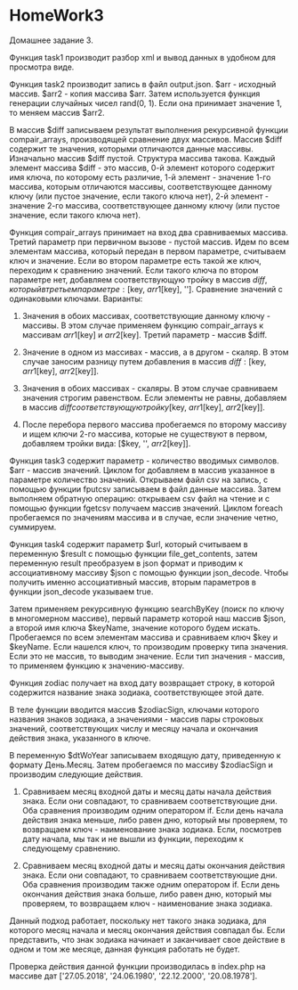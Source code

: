 # HomeWork3
Домашнее задание 3.

Функция task1 производит разбор xml и вывод данных в удобном для просмотра виде.

Функция task2 производит запись в файл output.json.
$arr - исходный массив.
$arr2 - копия массива $arr.
Затем используется функция генерации случайных чисел rand(0, 1). 
Если она принимает значение 1, то меняем массив $arr2.

В массив $diff записываем результат выполнения рекурсивной функции compair_arrays, производящей сравнение двух массивов.
Массив $diff содержит те значения, которыми отличаются данные массивы.
Изначально массив $diff пустой.
Структура массива такова.
Каждый элемент массива $diff - это массив, 
0-й элемент которого содержит имя ключа, по которому есть различие,
1-й элемент - значение 1-го массива, которым отличаются массивы, соответствующее данному ключу (или пустое значение, если такого ключа нет), 
2-й элемент - значение 2-го массива, соответствующее данному ключу (или пустое значение, если такого ключа нет).

Функция compair_arrays принимает на вход два сравниваемых массива. Третий параметр при первичном вызове - пустой массив.
Идем по всем элементам массива, который передан в первом параметре, считываем ключ и значение.
Если во втором параметре есть такой же ключ, переходим к сравнению значений.
Если такого ключа по втором параметре нет, добавляем соответствующую тройку в массив $diff, который в третьем параметре:
[$key, $arr1[$key], ''].
Сравнение значений с одинаковыми ключами.
Варианты:

1. Значения в обоих массивах, соответствующие данному ключу - массивы.
В этом случае применяем функцию compair_arrays к массивам $arr1[$key] и $arr2[$key]. Третий параметр - массив $diff.

2. Значение в одном из массивах - массив, а в другом - скаляр. 
В этом случае заносим разницу путем добавления в массив $diff: [$key, $arr1[$key], $arr2[$key]].

3. Значения в обоих массивах - скаляры.
В этом случае сравниваем значения строгим равенством. Если элементы не равны, добавляем в массив $diff
соответствующую тройку [$key, $arr1[$key], $arr2[$key]].

4. После перебора первого массива пробегаемся по второму массиву и ищем ключи 2-го массива, которые не существуют в первом,
добавляем тройки вида: [$key, '', $arr2[$key]].

Функция task3 содержит параметр - количество вводимых символов.
$arr - массив значений. Циклом for добавляем в массив указанное в параметре количество значений.
Открываем файл csv на запись, с помощью функции fputcsv записываем в файл данные массива.
Затем выполняем обратную операцию: открываем csv файл на чтение и с помощью функции fgetcsv получаем массив значений.
Циклом foreach пробегаемся по значениям массива и в случае, если значение четно, суммируем.

Функция task4 содержит параметр $url, который считываем в переменную $result с помощью функции file_get_contents,
затем переменную result преобразуем в json формат и приводим к ассоциативному массиву $json с помощью функции json_decode.
Чтобы получить именно ассоциативный массив, вторым параметров в функции json_decode указываем true.

Затем применяем рекурсивную функцию searchByKey (поиск по ключу в многомерном массиве), первый параметр которой наш массив $json, а второй имя ключа $keyName, значение которого будем искать.
Пробегаемся по всем элементам массива и сравниваем ключ $key и $keyName.
Если нашелся ключ, то производим проверку типа значения. Если это не массив, то выводим значение.
Если тип значения - массив, то применяем функцию к значению-массиву.

Функция zodiac получает на вход дату возвращает строку, в которой содержится название знака зодиака, соответствующее этой дате.

В теле функции вводится массив $zodiacSign, ключами которого названия знаков зодиака, а значениями - массив пары строковых значений, соответствующих числу и месяцу начала и окончания действия знака, указанного в ключе.

В переменную $dtWoYear записываем входящую дату, приведенную к формату День.Месяц.
Затем пробегаемся по массиву $zodiacSign и производим следующие действия.
1. Сравниваем месяц входной даты и месяц даты начала действия знака. Если они совпадают, то сравниваем соответствующие дни.
Оба сравнения производим одним оператором if. 
Если день начала действия знака меньше, либо равен дню, который мы проверяем, то возвращаем ключ - наименование знака зодиака.
Если, посмотрев дату начала, мы так и не вышли из функции, переходим к следующему сравнению.

2. Сравниваем месяц входной даты и месяц даты окончания действия знака. Если они совпадают, то сравниваем соответствующие дни.
Оба сравнения производим также одним оператором if. 
Если день окончания действия знака больше, либо равен дню, который мы проверяем, то возвращаем ключ - наименование знака зодиака.

Данный подход работает, поскольку нет такого знака зодиака, для которого месяц начала и месяц окончания действия совпадал бы.
Если представить, что знак зодиака начинает и заканчивает свое действие в одном и том же месяце, данная функция работать не будет.

Проверка действия данной функции производилась в index.php на массиве дат
['27.05.2018', '24.06.1980', '22.12.2000', '20.08.1978'].
